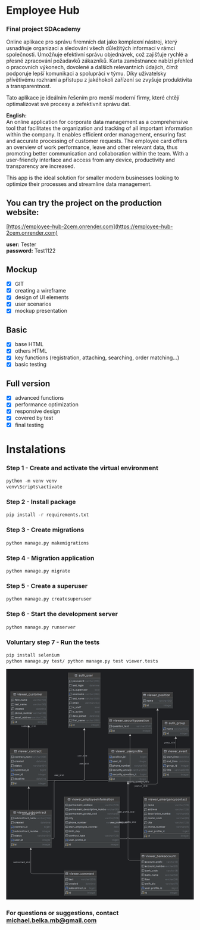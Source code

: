 # Employee Hub 
### Final project SDAcademy
Online aplikace pro správu firemních dat jako komplexní nástroj, který usnadňuje organizaci a sledování všech důležitých informací v rámci společnosti. 
Umožňuje efektivní správu objednávek, což zajišťuje rychlé a přesné zpracování požadavků zákazníků. 
Karta zaměstnance nabízí přehled o pracovních výkonech, dovolené a dalších relevantních údajích, čímž podporuje lepší komunikaci a spolupráci v týmu. 
Díky uživatelsky přívětivému rozhraní a přístupu z jakéhokoli zařízení se zvyšuje produktivita a transparentnost.

Tato aplikace je ideálním řešením pro menší moderní firmy, které chtějí optimalizovat své procesy a zefektivnit správu dat.

**English:**  
An online application for corporate data management as a comprehensive tool that facilitates the organization and tracking of all important information within the company. 
It enables efficient order management, ensuring fast and accurate processing of customer requests. 
The employee card offers an overview of work performance, leave and other relevant data, thus promoting better communication and collaboration within the team. 
With a user-friendly interface and access from any device, productivity and transparency are increased.

This app is the ideal solution for smaller modern businesses looking to optimize their processes and streamline data management.

## You can try the project on the production website:  
[https://employee-hub-2cem.onrender.com](https://employee-hub-2cem.onrender.com)

**user:** Tester  
**password:** Test1122


## Mockup
- [x] GIT
- [x] creating a wireframe
- [x] design of UI elements
- [x] user scenarios
- [x] mockup presentation
## Basic
- [x] base HTML
- [x] others HTML
- [x] key functions (registration, attaching, searching, order matching...)
- [x] basic testing
## Full version
- [x] advanced functions
- [x] performance optimization
- [x] responsive design
- [x] covered by test
- [x] final testing

# Instalations
### Step 1 - Create and activate the virtual environment
    python -m venv venv
    venv\Scripts\activate

### Step 2 - Install package
    pip install -r requirements.txt

### Step 3 - Create migrations
    python manage.py makemigrations

### Step 4 - Migration application
    python manage.py migrate

### Step 5 - Create a superuser
    python manage.py createsuperuser

### Step 6 - Start the development server
    python manage.py runserver

### Voluntary step 7 - Run the tests
    pip install selenium
    python manage.py test/ python manage.py test viewer.tests 


![ER Diagram](ER_diagram_SDA_final_project.png)

### For questions or suggestions, contact michael.belka.mb@gmail.com